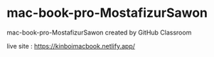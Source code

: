 # mac-book-pro-MostafizurSawon
mac-book-pro-MostafizurSawon created by GitHub Classroom

live site : https://kinboimacbook.netlify.app/
